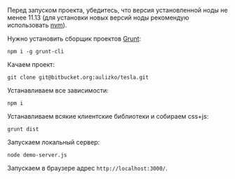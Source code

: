 Перед запуском проекта, убедитесь, что версия установленной ноды не менее 11.13 (для установки новых версий ноды рекомендую использовать [nvm](https://github.com/creationix/nvm)).

Нужно установить сборщик проектов [Grunt](http://gruntjs.com):

```
npm i -g grunt-cli
```

Качаем проект:

```
git clone git@bitbucket.org:aulizko/tesla.git
```

Устанавливаем все зависимости:

```
npm i
```

Устанавливаем всякие клиентские библиотеки и собираем css+js:

```
grunt dist
```

Запускаем локальный сервер:

```
node demo-server.js
```

Запускаем в браузере адрес ```http://localhost:3000/```.
